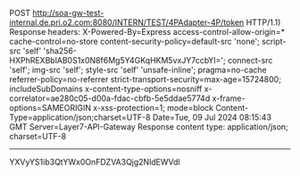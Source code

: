 POST http://soa-gw-test-internal.de.pri.o2.com:8080/INTERN/TEST/4PAdapter-4P/token HTTP/1.1)
Response headers:
	X-Powered-By=Express
		access-control-allow-origin=*
	cache-control=no-store
	content-security-policy=default-src 'none'; script-src 'self' 'sha256-HXPhREXBblAB0S1x0N8f6Mg5Y4GKqHKM5vxJY7ccbYI='; connect-src 'self'; img-src 'self'; style-src 'self' 'unsafe-inline';
 		pragma=no-cache
		referrer-policy=no-referrer
		strict-transport-security=max-age=15724800; includeSubDomains
		x-content-type-options=nosniff
		x-correlator=ae280c05-d00a-fdac-cbfb-5e5ddae5774d
		x-frame-options=SAMEORIGIN
		x-xss-protection=1; mode=block
		Content-Type=application/json;charset=UTF-8
		Date=Tue, 09 Jul 2024 08:15:43 GMT
		Server=Layer7-API-Gateway
	Response content type: application/json; charset=UTF-8


-----------------------------------------------------------------------------------
YXVyYS1ib3QtYWx0OnFDZVA3Qjg2NldEWVdl
